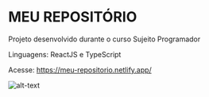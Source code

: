 # MEU REPOSITÓRIO

Projeto desenvolvido durante o curso Sujeito Programador

Linguagens: ReactJS e TypeScript

Acesse: https://meu-repositorio.netlify.app/

![alt-text](https://camo.githubusercontent.com/bae19d0f6f66bb16ea7e1676a7ce6ca3adad3c6557297813f0a2a726876f970f/68747470733a2f2f692e6962622e636f2f6e72664866734e2f416e696d612d6f2e676966)
